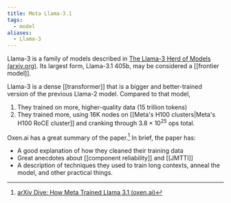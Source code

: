 ```yaml
---
title: Meta Llama-3.1
tags:
  - model
aliases:
  - Llama-3
---
```

Llama-3 is a family of models described in [The Llama-3 Herd of Models (arxiv.org)](https://arxiv.org/abs/2407.21783). Its largest form, Llama-3.1 405b, may be considered a [[frontier model]].

Llama-3 is a dense [[transformer]] that is a bigger and better-trained version of the previous Llama-2 model.  Compared to that model,

1. They trained on more, higher-quality data (15 trillion tokens)
2. They trained more, using 16K nodes on [[Meta's H100 clusters|Meta's H100 RoCE cluster]] and cranking through $3.8 \times 10^{25}$ ops total.

Oxen.ai has a great summary of the paper.[^oxen-ai-summary] In brief, the paper has:

- A good explanation of how they cleaned their training data
- Great anecdotes about [[component reliability]] and [[JMTTI]]
- A description of techniques they used to train long contexts, anneal the model, and other practical things.

[^oxen-ai-summary]: [arXiv Dive: How Meta Trained Llama 3.1 (oxen.ai)](https://ghost.oxen.ai/llama-3-1-herd-of-models/)